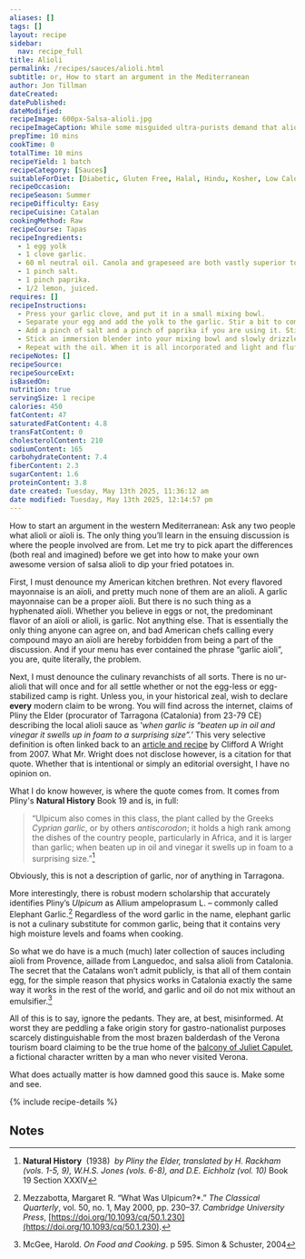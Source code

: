 ```yaml
---
aliases: []
tags: []
layout: recipe
sidebar:
  nav: recipe_full
title: Alioli
permalink: /recipes/sauces/alioli.html
subtitle: or, How to start an argument in the Mediterranean
author: Jon Tillman
dateCreated: 
datePublished: 
dateModified: 
recipeImage: 600px-Salsa-alioli.jpg
recipeImageCaption: While some misguided ultra-purists demand that alioli be made without egg yolks, those who understand science make it this way. 
prepTime: 10 mins
cookTime: 0
totalTime: 10 mins
recipeYield: 1 batch
recipeCategory: [Sauces]
suitableForDiet: [Diabetic, Gluten Free, Halal, Hindu, Kosher, Low Calorie, Low Fat, Low Salt, Vegetarian]
recipeOccasion: 
recipeSeason: Summer
recipeDifficulty: Easy
recipeCuisine: Catalan
cookingMethod: Raw
recipeCourse: Tapas
recipeIngredients:
  - 1 egg yolk
  - 1 clove garlic.
  - 60 ml neutral oil. Canola and grapeseed are both vastly superior to olive in this context.
  - 1 pinch salt.
  - 1 pinch paprika.
  - 1/2 lemon, juiced.
requires: []
recipeInstructions:
  - Press your garlic clove, and put it in a small mixing bowl.
  - Separate your egg and add the yolk to the garlic. Stir a bit to combine.
  - Add a pinch of salt and a pinch of paprika if you are using it. Stir a bit.
  - Stick an immersion blender into your mixing bowl and slowly drizzle in the neutral oil while the blender is running. This will take a few minutes if you are adding the oil slow enough.
  - Repeat with the oil. When it is all incorporated and light and fluffy, taste and adjust with the lemon juice.
recipeNotes: []
recipeSource: 
recipeSourceExt: 
isBasedOn:
nutrition: true
servingSize: 1 recipe
calories: 450
fatContent: 47
saturatedFatContent: 4.8
transFatContent: 0
cholesterolContent: 210
sodiumContent: 165
carbohydrateContent: 7.4
fiberContent: 2.3
sugarContent: 1.6
proteinContent: 3.8
date created: Tuesday, May 13th 2025, 11:36:12 am
date modified: Tuesday, May 13th 2025, 12:14:57 pm
---
```

How to start an argument in the western Mediterranean: Ask any two people what alioli or aïoli is. The only thing you’ll learn in the ensuing discussion is where the people involved are from. Let me try to pick apart the differences (both real and imagined) before we get into how to make your own awesome version of salsa alioli to dip your fried potatoes in.

First, I must denounce my American kitchen brethren. Not every flavored mayonnaise is an aïoli, and pretty much none of them are an alioli. A garlic mayonnaise can be a proper aïoli. But there is no such thing as a hyphenated aïoli. Whether you believe in eggs or not, the predominant flavor of an aïoli or alioli, is garlic. Not anything else. That is essentially the only thing anyone can agree on, and bad American chefs calling every compound mayo an aïoli are hereby forbidden from being a part of the discussion. And if your menu has ever contained the phrase “garlic aioli”, you are, quite literally, the problem.

Next, I must denounce the culinary revanchists of all sorts. There is no ur-alioli that will once and for all settle whether or not the egg-less or egg-stabilized camp is right. Unless you, in your historical zeal, wish to declare **every** modern claim to be wrong. You will find across the internet, claims of Pliny the Elder (procurator of Tarragona (Catalonia) from 23-79 CE) describing the local alioli sauce as ‘_when garlic is “beaten up in oil and vinegar it swells up in foam to a surprising size”.’_ This very selective definition is often linked back to an [article and recipe](https://www.cliffordawright.com/caw/recipes/display/recipe_id/816/) by Clifford A Wright from 2007. What Mr. Wright does not disclose however, is a citation for that quote. Whether that is intentional or simply an editorial oversight, I have no opinion on.

What I do know however, is where the quote comes from. It comes from Pliny's **Natural History** Book 19 and is, in full:

  > “Ulpicum also comes in this class, the plant called by the Greeks *Cyprian garlic*, or by others *antiscorodon*; it holds a high rank among the dishes of the country people, particularly in Africa, and it is larger than garlic; when beaten up in oil and vinegar it swells up in foam to a surprising size.”[^1]

Obviously, this is not a description of garlic, nor of anything in Tarragona.

More interestingly, there is robust modern scholarship that accurately identifies Pliny’s _Ulpicum_ as Allium ampeloprasum L. – commonly called Elephant Garlic.[^2] Regardless of the word garlic in the name, elephant garlic is not a culinary substitute for common garlic, being that it contains very high moisture levels and foams when cooking.

So what we do have is a much (much) later collection of sauces including aïoli from Provence, aillade from Languedoc, and salsa alioli from Catalonia. The secret that the Catalans won’t admit publicly, is that all of them contain egg, for the simple reason that physics works in Catalonia exactly the same way it works in the rest of the world, and garlic and oil do not mix without an emulsifier.[^3]

All of this is to say, ignore the pedants. They are, at best, misinformed. At worst they are peddling a fake origin story for gastro-nationalist purposes scarcely distinguishable from the most brazen balderdash of the Verona tourism board claiming to be the true home of the [balcony of Juliet Capulet](https://www.tourism.verona.it/magazine/romeo-e-giulietta-verona), a fictional character written by a man who never visited Verona.

What does actually matter is how damned good this sauce is. Make some and see.

{% include recipe-details %}

## Notes

[^1]: **Natural History**  (1938)  _by_ _Pliny the Elder, translated by_ _H. Rackham (vols. 1-5, 9), W.H.S. Jones (vols. 6-8), and D.E. Eichholz (vol. 10)_ Book 19 Section XXXIV
[^2]: Mezzabotta, Margaret R. “What Was Ulpicum?*.” _The Classical Quarterly_, vol. 50, no. 1, May 2000, pp. 230–37. _Cambridge University Press_, [https://doi.org/10.1093/cq/50.1.230](https://doi.org/10.1093/cq/50.1.230).
[^3]: McGee, Harold. _On Food and Cooking_. p 595. Simon & Schuster, 2004